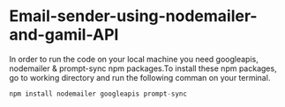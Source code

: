 # Email-sender-using-nodemailer-and-gamil-API

In order to run the code on your local machine you need googleapis, nodemailer & prompt-sync npm packages.To install these npm packages, go to working directory and run the following comman on your terminal.

```javascript
npm install nodemailer googleapis prompt-sync
```

